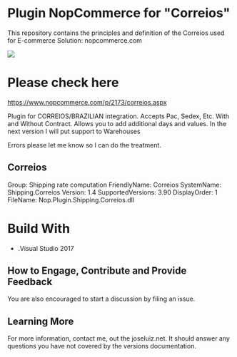 # Plugin NopCommerce for "Correios"

This repository contains the principles and definition of the Correios used for E-commerce Solution: nopcommerce.com

<img src="https://www.nopcommerce.com/images/thumbs/0004793_400.jpeg" />



# Please check here
https://www.nopcommerce.com/p/2173/correios.aspx


Plugin for CORREIOS/BRAZILIAN integration.
Accepts Pac, Sedex, Etc. With and Without Contract.
Allows you to add additional days and values. 
In the next version I will put support to Warehouses

Errors please let me know so I can do the treatment.

## Correios 
Group: Shipping rate computation
FriendlyName: Correios
SystemName: Shipping.Correios
Version: 1.4
SupportedVersions: 3.90
DisplayOrder: 1
FileName: Nop.Plugin.Shipping.Correios.dll


# Build With 
* .Visual Studio 2017

## How to Engage, Contribute and Provide Feedback
You are also encouraged to start a discussion by filing an issue.



## Learning More
For more information, contact me, out the joseluiz.net. It should answer any questions 
you have not covered by the versions documentation.
